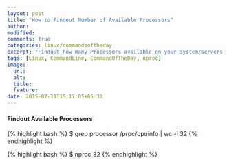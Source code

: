 ```yaml
---
layout: post
title: "How to Findout Number of Available Processors"
author:
modified:
comments: true
categories: linux/commandsoftheday
excerpt: "Findout how many Processors available on your system/servers using the simple command nproc."
tags: [Linux, CommandLine, CommandOfTheDay, nproc]
image:
  url:
  alt:
  title:
  feature:
date: 2015-07-21T15:17:05+05:30
---
```


#### Findout Available Processors
{% highlight bash %}
$ grep processor /proc/cpuinfo | wc -l
32
{% endhighlight %}

{% highlight bash %}
$ nproc
32
{% endhighlight %}
